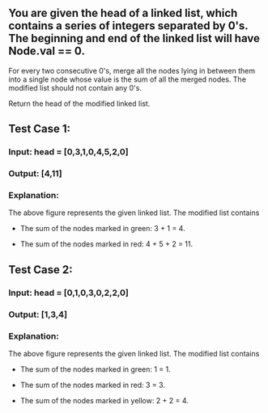 ## You are given the head of a linked list, which contains a series of integers separated by 0's. The beginning and end of the linked list will have Node.val == 0.

For every two consecutive 0's, merge all the nodes lying in between them into a single node whose value is the sum of all the merged nodes. The modified list should not contain any 0's.

Return the head of the modified linked list.

 

## Test Case 1:



### Input: head = [0,3,1,0,4,5,2,0]

### Output: [4,11]

### Explanation: 

The above figure represents the given linked list. The modified list contains

- The sum of the nodes marked in green: 3 + 1 = 4.

- The sum of the nodes marked in red: 4 + 5 + 2 = 11.



## Test Case 2:



### Input: head = [0,1,0,3,0,2,2,0]

### Output: [1,3,4]

### Explanation: 

The above figure represents the given linked list. The modified list contains

- The sum of the nodes marked in green: 1 = 1.

- The sum of the nodes marked in red: 3 = 3.

- The sum of the nodes marked in yellow: 2 + 2 = 4.
